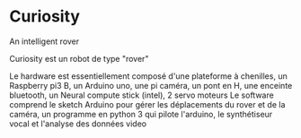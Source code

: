 # Curiosity
An intelligent rover

Curiosity est un robot de type "rover"

Le hardware est essentiellement composé d'une plateforme à chenilles, un Raspberry pi3 B, un Arduino uno, une pi caméra, un pont en H, une enceinte bluetooth, un Neural compute stick (intel), 2 servo moteurs
Le software comprend le sketch Arduino pour gérer les déplacements du rover et de la caméra, un programme en python 3 qui pilote l'arduino, le synthétiseur vocal et l'analyse des données video
